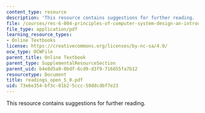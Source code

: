 ```yaml
---
content_type: resource
description: 'This resource contains suggestions for further reading. '
file: /courses/res-6-004-principles-of-computer-system-design-an-introduction-spring-2009/73e6e354bf3c01b25ccc59ddcdbf7e23_readings_open_5_0.pdf
file_type: application/pdf
learning_resource_types:
- Online Textbooks
license: https://creativecommons.org/licenses/by-nc-sa/4.0/
ocw_type: OCWFile
parent_title: Online Textbook
parent_type: SupplementalResourceSection
parent_uid: b4e8d5a9-0bdf-6cd9-d3f9-716855fa7b12
resourcetype: Document
title: readings_open_5_0.pdf
uid: 73e6e354-bf3c-01b2-5ccc-59ddcdbf7e23
---
```

This resource contains suggestions for further reading. 